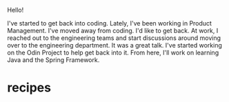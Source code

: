 Hello!

I've started to get back into coding. Lately, I've been working in Product Management. I've moved away from coding. I'd like to get back. At work, I reached out to the engineering teams and start discussions around moving over to the engineering department. It was a great talk. I've started working on the Odin Project to help get back into it. From here, I'll work on learning Java and the Spring Framework. 

# recipes